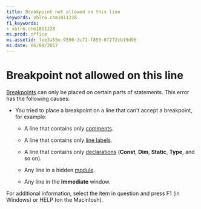 ```yaml
---
title: Breakpoint not allowed on this line
keywords: vblr6.chm1011228
f1_keywords:
- vblr6.chm1011228
ms.prod: office
ms.assetid: fee3a55e-9598-3c71-f855-8f272cb19d96
ms.date: 06/08/2017
---
```



# Breakpoint not allowed on this line

[Breakpoints](vbe-glossary.md) can only be placed on certain parts of statements. This error has the following causes:

- You tried to place a breakpoint on a line that can't accept a breakpoint, for example:
    
  - A line that contains only [comments](vbe-glossary.md).
    
  - A line that contains only [line labels](vbe-glossary.md).
    
  - A line that contains only [declarations](vbe-glossary.md) (**Const**, **Dim**, **Static**, **Type**, and so on).
    
  - Any line in a hidden [module](vbe-glossary.md).
    
  - Any line in the **Immediate** window.

For additional information, select the item in question and press F1 (in Windows) or HELP (on the Macintosh).

